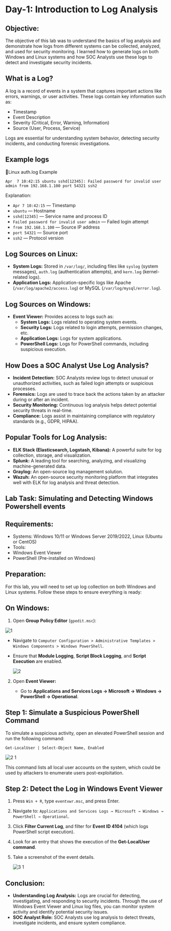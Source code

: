 # Day-1: Introduction to Log Analysis

## Objective:
The objective of this lab was to understand the basics of log analysis and demonstrate how logs from different systems can be collected, analyzed, and used for security monitoring. I learned how to generate logs on both Windows and Linux systems and how SOC Analysts use these logs to detect and investigate security incidents.<br>

## What is a Log?

A log is a record of events in a system that captures important actions like errors, warnings, or user activities. These logs contain key information such as:<br>

- Timestamp
- Event Description
- Severity (Critical, Error, Warning, Information)
- Source (User, Process, Service)<br>

Logs are essential for understanding system behavior, detecting security incidents, and conducting forensic investigations.

## Example logs

🐧Linux auth.log Example

    Apr  7 10:42:15 ubuntu sshd[12345]: Failed password for invalid user admin from 192.168.1.100 port 54321 ssh2

Explanation:

- `Apr 7 10:42:15` — Timestamp
- `ubuntu` — Hostname
- `sshd[12345]` — Service name and process ID
- `Failed password for invalid user admin` — Failed login attempt
- `from 192.168.1.100` — Source IP address
- `port 54321` — Source port
- `ssh2` — Protocol version

## Log Sources on Linux:

- **System Logs:** Stored in `/var/log/`, including files like `syslog` (system messages), `auth.log` (authentication attempts), and `kern.log` (kernel-related logs).
- **Application Logs:** Application-specific logs like Apache (`/var/log/apache2/access.log`) or MySQL (`/var/log/mysql/error.log`).

## Log Sources on Windows:
- **Event Viewer:** Provides access to logs such as:
  - **System Logs:** Logs related to operating system events.
  - **Security Logs:** Logs related to login attempts, permission changes, etc.
  - **Application Logs:** Logs for system applications.
  - **PowerShell Logs:** Logs for PowerShell commands, including suspicious execution.
    
## How Does a SOC Analyst Use Log Analysis?

- **Incident Detection:** SOC Analysts review logs to detect unusual or unauthorized activities, such as failed login attempts or suspicious processes.
- **Forensics:** Logs are used to trace back the actions taken by an attacker during or after an incident.
- **Security Monitoring:** Continuous log analysis helps detect potential security threats in real-time.
- **Compliance:** Logs assist in maintaining compliance with regulatory standards (e.g., GDPR, HIPAA).
  
## Popular Tools for Log Analysis:

- **ELK Stack (Elasticsearch, Logstash, Kibana):** A powerful suite for log collection, storage, and visualization.
- **Splunk:** A leading tool for searching, analyzing, and visualizing machine-generated data.
- **Graylog:** An open-source log management solution.
- **Wazuh:** An open-source security monitoring platform that integrates well with ELK for log analysis and threat detection.
  
## Lab Task: Simulating and Detecting Windows Powershell events
## Requirements:
- Systems: Windows 10/11 or Windows Server 2019/2022, Linux (Ubuntu or CentOS)
- Tools:
 - Windows Event Viewer
 - PowerShell (Pre-installed on Windows)
## Preparation:
For this lab, you will need to set up log collection on both Windows and Linux systems. Follow these steps to ensure everything is ready:

## On Windows:
 1. Open **Group Policy Editor** (`gpedit.msc`):

![1  ](https://github.com/user-attachments/assets/b4b267cd-c9fc-486f-8162-4c28806f1917)

- Navigate to `Computer Configuration > Administrative Templates > Windows Components > Windows PowerShell`.
- Ensure that **Module Logging**, **Script Block Logging**, and **Script Execution** are enabled.

     ![2  ](https://github.com/user-attachments/assets/48b9de5e-7e75-47cb-96f2-847d365ea25a)

 2. Open **Event Viewer:**

     - Go to **Applications and Services Logs → Microsoft → Windows → PowerShell → Operational**.
## **Step 1:** Simulate a Suspicious PowerShell Command
To simulate a suspicious activity, open an elevated PowerShell session and run the following command:

    Get-LocalUser | Select-Object Name, Enabled

![2 1](https://github.com/user-attachments/assets/018b03fd-c413-4f99-943d-7186aa24a257)

This command lists all local user accounts on the system, which could be used by attackers to enumerate users post-exploitation.

## Step 2: Detect the Log in Windows Event Viewer
1. Press `Win + R`, type `eventvwr.msc`, and press Enter.
2. Navigate to: `Applications and Services Logs → Microsoft → Windows → PowerShell → Operational`.
3. Click **Filter Current Log**, and filter for **Event ID 4104** (which logs PowerShell script execution).
4. Look for an entry that shows the execution of the **Get-LocalUser command**.
5. Take a screenshot of the event details.

   ![3 1](https://github.com/user-attachments/assets/fa9aa5ea-0f66-41a5-a992-e286bee388b5)

## Conclusion:
- **Understanding Log Analysis:** Logs are crucial for detecting, investigating, and responding to security incidents. Through the use of Windows Event Viewer and Linux log files, you can 
  monitor system activity and identify potential security issues.
- **SOC Analyst Role:** SOC Analysts use log analysis to detect threats, investigate incidents, and ensure system compliance.









